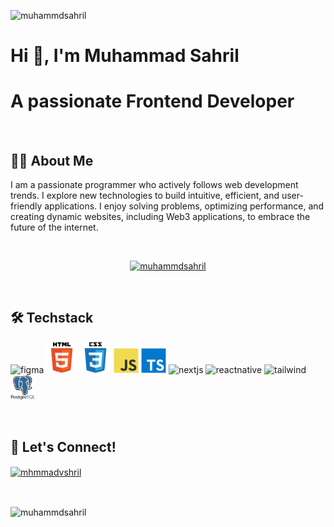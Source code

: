 <p align="left"> <img src="https://komarev.com/ghpvc/?username=muhammdsahril&label=Profile%20views&color=0e75b6&style=flat" alt="muhammdsahril" /> </p>
<h1>Hi 👋, I'm Muhammad Sahril</h1>
<h1>A passionate Frontend Developer</h1>
<br>

<h2 align="left">👨‍💻 About Me</h2>
<p align="left">
  I am a passionate programmer who actively follows web development trends. I explore new technologies to build intuitive, efficient, and user-friendly applications. I enjoy solving problems, optimizing performance, and creating dynamic websites, including Web3 applications, to embrace the future of the internet.
</p>
<br>

<p align="center">
  <a href="https://github.com/ryo-ma/github-profile-trophy">
    <img src="https://github-profile-trophy.vercel.app/?username=muhammdsahril" alt="muhammdsahril" />
  </a> 
</p>
<br>

<h2 align="left">🛠 Techstack</h2>
<p align="left">
  <img src="https://www.vectorlogo.zone/logos/figma/figma-icon.svg" alt="figma" width="40" height="40"/> 
  <img src="https://raw.githubusercontent.com/devicons/devicon/master/icons/html5/html5-original-wordmark.svg" alt="html5" width="50" height="50"/> 
  <img src="https://raw.githubusercontent.com/devicons/devicon/master/icons/css3/css3-original-wordmark.svg" alt="css3" width="50" height="50"/> 
  <img src="https://raw.githubusercontent.com/devicons/devicon/master/icons/javascript/javascript-original.svg" alt="javascript" width="40" height="40"/> 
  <img src="https://raw.githubusercontent.com/devicons/devicon/master/icons/typescript/typescript-original.svg" alt="typescript" width="40" height="40"/> 
  <img src="https://github.com/muhammdsahril/picture-source/blob/main/icons/framework/nextjs-bg-white(2).png" alt="nextjs" width="39" height="39"/>
  <img src="https://reactnative.dev/img/header_logo.svg" alt="reactnative" width="40" height="40"/> 
  <img src="https://www.vectorlogo.zone/logos/tailwindcss/tailwindcss-icon.svg" alt="tailwind" width="40" height="40"/>
  <img src="https://raw.githubusercontent.com/devicons/devicon/master/icons/postgresql/postgresql-original-wordmark.svg" alt="postgresql" width="40" height="40"/> 
</p>
<br>

<h2 align="left">🤝 Let's Connect!</h2>
<p align="left">
    <a href="https://instagram.com/mhmmadvshril" target="blank"><img align="center" src="https://raw.githubusercontent.com/rahuldkjain/github-profile-readme-generator/master/src/images/icons/Social/instagram.svg" alt="mhmmadvshril" height="30" width="40" />
    </a>
</p>
<br>

<p><img align="center" src="https://github-readme-stats.vercel.app/api/top-langs?username=muhammdsahril&show_icons=true&locale=en&layout=compact" alt="muhammdsahril" /></p>
